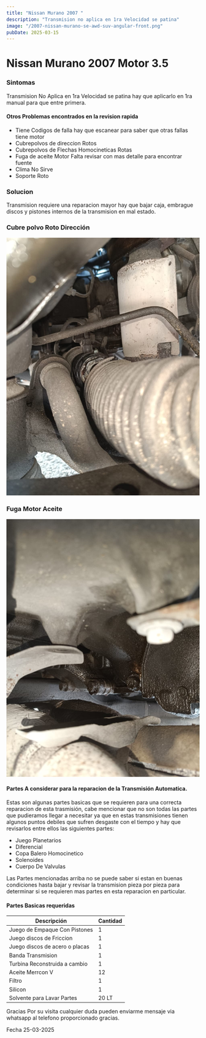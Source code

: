 ```yaml
---
title: "Nissan Murano 2007 "
description: "Transmision no aplica en 1ra Velocidad se patina"
image: "/2007-nissan-murano-se-awd-suv-angular-front.png"
pubDate: 2025-03-15
---
```


# Nissan Murano 2007 Motor 3.5 

### Sintomas

Transmision No Aplica en 1ra Velocidad se patina hay que aplicarlo en 1ra manual para que entre primera.

#### Otros Problemas encontrados en la revision rapida 

- Tiene Codigos de falla hay que escanear para saber que otras fallas tiene motor 
- Cubrepolvos de direccion Rotos
- Cubrepolvos de Flechas Homocineticas Rotas
- Fuga de aceite Motor Falta revisar con mas detalle para encontrar fuente
- Clima No Sirve
- Soporte Roto 

### Solucion
Transmision requiere una reparacion mayor hay que bajar caja, embrague discos y pistones internos de la transmision en mal estado.

### Cubre polvo Roto Dirección

![Cubre Polvo Roto Dirección](../../assets/asian/nissan/murano/cubre-polvo-murano.jpg)

### Fuga Motor Aceite 

![Fuga aceite motor](../../assets/asian/nissan/murano/fuga-aceite-motor.jpg)

#### Partes A considerar para la reparacion de la Transmisión Automatica.

Estas son algunas partes basicas que se requieren para una correcta reparacion de esta trasmisión, cabe mencionar que no son todas las partes que pudieramos llegar a necesitar
ya que en estas transmisiones tienen algunos puntos debiles que sufren desgaste con el tiempo y hay que revisarlos entre ellos las siguientes partes:

- Juego Planetarios
- Diferencial
- Copa Balero Homocinetico
- Solenoides 
- Cuerpo De Valvulas

Las Partes mencionadas arriba no se puede saber si estan en buenas condiciones hasta bajar y revisar la transmision pieza por pieza para determinar si se requieren mas partes en esta reparacion en particular.

#### Partes Basicas requeridas

| Descripción                   |  Cantidad  |
|-------------------------------|------------|
| Juego de Empaque Con Pistones |     1      |
| Juego discos de Friccion      |     1      |
| Juego discos de acero o placas|     1      |
| Banda Transmision             |     1      |
| Turbina Reconstruida a cambio |     1      |
| Aceite Merrcon V              |     12     |
| Filtro                        |     1      |
| Silicon                       |     1      |
| Solvente para Lavar Partes    |     20 LT  |

Gracias Por su visita cualquier duda pueden enviarme mensaje via whatsapp al telefono proporcionado gracias.

Fecha 25-03-2025



